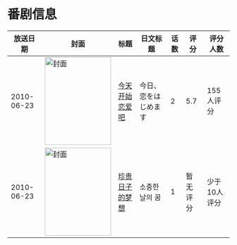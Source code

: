 # 番剧信息

|放送日期|封面|标题|日文标题|话数|评分|评分人数|
|---|---|---|---|---|---|---|
|2010-06-23|<img src="https://lain.bgm.tv/pic/cover/c/44/82/8637_UiXq3.jpg" alt="封面" style="width:150px;height:200px;object-fit:cover;">|[今天开始恋爱吧](https://bangumi.tv/subject/8637)|今日、恋をはじめます|2|5.7|155人评分|
|2010-06-23|<img src="https://lain.bgm.tv/pic/cover/c/ea/4c/45954_Qq89q.jpg" alt="封面" style="width:150px;height:200px;object-fit:cover;">|[珍贵日子的梦想](https://bangumi.tv/subject/45954)|소중한 날의 꿈|1|暂无评分|少于10人评分|
